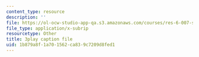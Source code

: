 ```yaml
---
content_type: resource
description: ''
file: https://ol-ocw-studio-app-qa.s3.amazonaws.com/courses/res-6-007-signals-and-systems-spring-2011/1b879a8f1a701562ca839c7209d8fed1_TkMsVwzd1C0.srt
file_type: application/x-subrip
resourcetype: Other
title: 3play caption file
uid: 1b879a8f-1a70-1562-ca83-9c7209d8fed1
---
```

